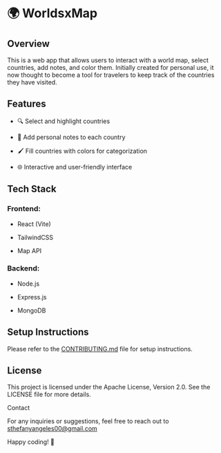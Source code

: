# 🌍 WorldsxMap

## Overview

This is a web app that allows users to interact with a world map, select countries, add notes, and color them. Initially created for personal use, it now thought to become a tool for travelers to keep track of the countries they have visited.

## Features

- 🔍 Select and highlight countries

- 📝 Add personal notes to each country

- 🖌️ Fill countries with colors for categorization

- 🌐 Interactive and user-friendly interface

## Tech Stack

### Frontend:

- React (Vite)

- TailwindCSS

- Map API

### Backend:

- Node.js

- Express.js

- MongoDB

## Setup Instructions

Please refer to the [CONTRIBUTING.md](CONTRIBUTING.md) file for setup instructions.

## License

This project is licensed under the Apache License, Version 2.0. See the LICENSE file for more details.

Contact

For any inquiries or suggestions, feel free to reach out to sthefanyangeles00@gmail.com

Happy coding! 🚀
